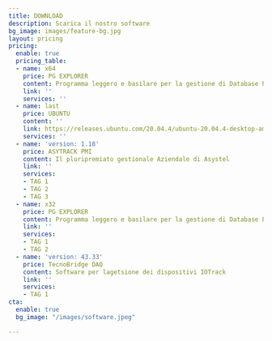 ```yaml
---
title: DOWNLOAD
description: Scarica il nostro software
bg_image: images/feature-bg.jpg
layout: pricing
pricing:
  enable: true
  pricing_table:
  - name: x64
    price: PG EXPLORER
    content: Programma leggero e basilare per la gestione di Database PostgreSQL
    link: ''
    services: ''
  - name: last
    price: UBUNTU
    content: ''
    link: https://releases.ubuntu.com/20.04.4/ubuntu-20.04.4-desktop-amd64.iso
    services: ''
  - name: 'version: 1.18'
    price: ASYTRACK PMI
    content: Il pluripremiato gestionale Aziendale di Asystel
    link: ''
    services:
    - TAG 1
    - TAG 2
    - TAG 3
  - name: x32
    price: PG EXPLORER
    content: Programma leggero e basilare per la gestione di Database PostgreSQL
    link: ''
    services:
    - TAG 1
    - TAG 2
  - name: 'version: 43.33'
    price: TecnoBridge DAQ
    content: Software per lagetsione dei dispositivi IOTrack
    link: ''
    services:
    - TAG 1
cta:
  enable: true
  bg_image: "/images/software.jpeg"

---
```

